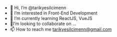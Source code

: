 - 👋 Hi, I’m @tarikyesilcimenn
- 👀 I’m interested in Front-End Development
- 🌱 I’m currently learning ReactJS, VueJS
- 💞I’m looking to collaborate on ...
- 📫 How to reach me tarikyesilcimenn@gmail.com

<!---
tarikyesilcimenn/tarikyesilcimenn is a ✨ special ✨ repository because its `README.md` (this file) appears on your GitHub profile.
You can click the Preview link to take a look at your changes.
--->
